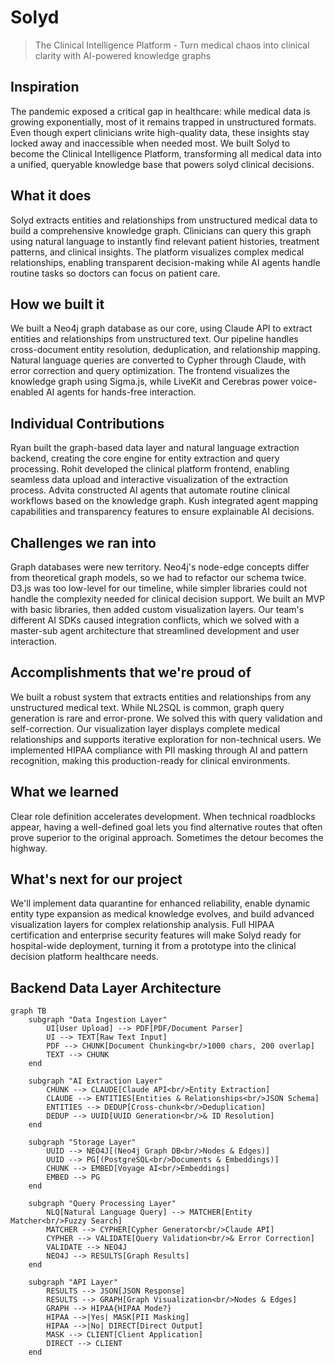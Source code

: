 # Solyd

> The Clinical Intelligence Platform - Turn medical chaos into clinical clarity with AI-powered knowledge graphs

## Inspiration

The pandemic exposed a critical gap in healthcare: while medical data is growing exponentially, most of it remains trapped in unstructured formats. Even though expert clinicians write high-quality data, these insights stay locked away and inaccessible when needed most. We built Solyd to become the Clinical Intelligence Platform, transforming all medical data into a unified, queryable knowledge base that powers solyd clinical decisions.



## What it does

Solyd extracts entities and relationships from unstructured medical data to build a comprehensive knowledge graph. Clinicians can query this graph using natural language to instantly find relevant patient histories, treatment patterns, and clinical insights. The platform visualizes complex medical relationships, enabling transparent decision-making while AI agents handle routine tasks so doctors can focus on patient care.



## How we built it

We built a Neo4j graph database as our core, using Claude API to extract entities and relationships from unstructured text. Our pipeline handles cross-document entity resolution, deduplication, and relationship mapping. Natural language queries are converted to Cypher through Claude, with error correction and query optimization. The frontend visualizes the knowledge graph using Sigma.js, while LiveKit and Cerebras power voice-enabled AI agents for hands-free interaction.



## Individual Contributions

Ryan built the graph-based data layer and natural language extraction backend, creating the core engine for entity extraction and query processing. Rohit developed the clinical platform frontend, enabling seamless data upload and interactive visualization of the extraction process. Advita constructed AI agents that automate routine clinical workflows based on the knowledge graph. Kush integrated agent mapping capabilities and transparency features to ensure explainable AI decisions.



## Challenges we ran into

Graph databases were new territory. Neo4j's node-edge concepts differ from theoretical graph models, so we had to refactor our schema twice. D3.js was too low-level for our timeline, while simpler libraries could not handle the complexity needed for clinical decision support. We built an MVP with basic libraries, then added custom visualization layers. Our team's different AI SDKs caused integration conflicts, which we solved with a master-sub agent architecture that streamlined development and user interaction.



## Accomplishments that we're proud of

We built a robust system that extracts entities and relationships from any unstructured medical text. While NL2SQL is common, graph query generation is rare and error-prone. We solved this with query validation and self-correction. Our visualization layer displays complete medical relationships and supports iterative exploration for non-technical users. We implemented HIPAA compliance with PII masking through AI and pattern recognition, making this production-ready for clinical environments.



## What we learned

Clear role definition accelerates development. When technical roadblocks appear, having a well-defined goal lets you find alternative routes that often prove superior to the original approach. Sometimes the detour becomes the highway.



## What's next for our project

We'll implement data quarantine for enhanced reliability, enable dynamic entity type expansion as medical knowledge evolves, and build advanced visualization layers for complex relationship analysis. Full HIPAA certification and enterprise security features will make Solyd ready for hospital-wide deployment, turning it from a prototype into the clinical decision platform healthcare needs.

## Backend Data Layer Architecture

```mermaid
graph TB
    subgraph "Data Ingestion Layer"
        UI[User Upload] --> PDF[PDF/Document Parser]
        UI --> TEXT[Raw Text Input]
        PDF --> CHUNK[Document Chunking<br/>1000 chars, 200 overlap]
        TEXT --> CHUNK
    end

    subgraph "AI Extraction Layer"
        CHUNK --> CLAUDE[Claude API<br/>Entity Extraction]
        CLAUDE --> ENTITIES[Entities & Relationships<br/>JSON Schema]
        ENTITIES --> DEDUP[Cross-chunk<br/>Deduplication]
        DEDUP --> UUID[UUID Generation<br/>& ID Resolution]
    end

    subgraph "Storage Layer"
        UUID --> NEO4J[(Neo4j Graph DB<br/>Nodes & Edges)]
        UUID --> PG[(PostgreSQL<br/>Documents & Embeddings)]
        CHUNK --> EMBED[Voyage AI<br/>Embeddings]
        EMBED --> PG
    end

    subgraph "Query Processing Layer"
        NLQ[Natural Language Query] --> MATCHER[Entity Matcher<br/>Fuzzy Search]
        MATCHER --> CYPHER[Cypher Generator<br/>Claude API]
        CYPHER --> VALIDATE[Query Validation<br/>& Error Correction]
        VALIDATE --> NEO4J
        NEO4J --> RESULTS[Graph Results]
    end

    subgraph "API Layer"
        RESULTS --> JSON[JSON Response]
        RESULTS --> GRAPH[Graph Visualization<br/>Nodes & Edges]
        GRAPH --> HIPAA{HIPAA Mode?}
        HIPAA -->|Yes| MASK[PII Masking]
        HIPAA -->|No| DIRECT[Direct Output]
        MASK --> CLIENT[Client Application]
        DIRECT --> CLIENT
    end

```